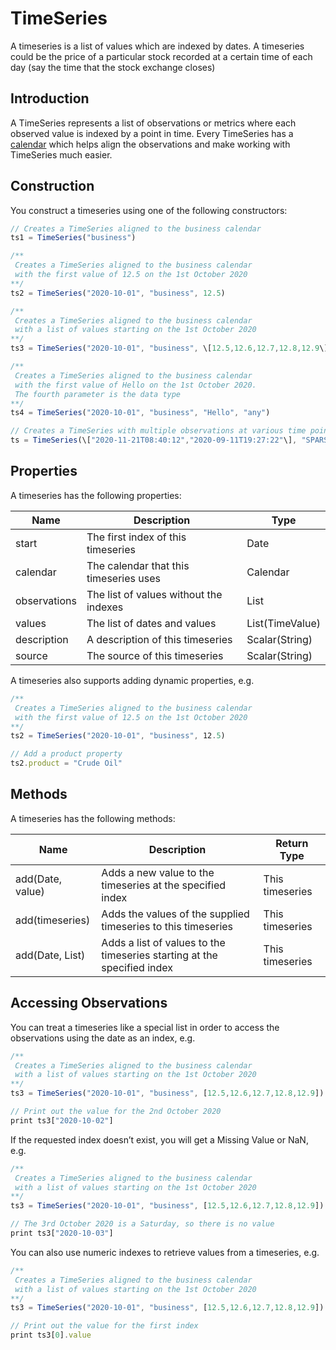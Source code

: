 TimeSeries
==========

A timeseries is a list of values which are indexed by dates. A timeseries could be the price of a particular stock recorded at a certain time of each day (say the time that the stock exchange closes)

## Introduction

A TimeSeries represents a list of observations or metrics where each observed value is indexed by a point in time. Every TimeSeries has a [calendar](Calendar_2719938.html) which helps align the observations and make working with TimeSeries much easier.

## Construction

You construct a timeseries using one of the following constructors:

```js
// Creates a TimeSeries aligned to the business calendar
ts1 = TimeSeries("business")

/**
 Creates a TimeSeries aligned to the business calendar 
 with the first value of 12.5 on the 1st October 2020
**/
ts2 = TimeSeries("2020-10-01", "business", 12.5)

/**
 Creates a TimeSeries aligned to the business calendar 
 with a list of values starting on the 1st October 2020
**/
ts3 = TimeSeries("2020-10-01", "business", \[12.5,12.6,12.7,12.8,12.9\])

/**
 Creates a TimeSeries aligned to the business calendar 
 with the first value of Hello on the 1st October 2020.
 The fourth parameter is the data type
**/
ts4 = TimeSeries("2020-10-01", "business", "Hello", "any")

// Creates a TimeSeries with multiple observations at various time points
ts = TimeSeries(\["2020-11-21T08:40:12","2020-09-11T19:27:22"\], "SPARSE", \[12.5,15.5\])
```

## Properties

A timeseries has the following properties:

|**Name**|**Description**|**Type**|
|-|-|-|
|start|The first index of this timeseries|Date|
|calendar|The calendar that this timeseries uses|Calendar|
|observations|The list of values without the indexes|List|
|values|The list of dates and values|List(TimeValue)|
|description|A description of this timeseries|Scalar(String)|
|source|The source of this timeseries|Scalar(String)|

A timeseries also supports adding dynamic properties, e.g.

```js
/**
 Creates a TimeSeries aligned to the business calendar 
 with the first value of 12.5 on the 1st October 2020
**/
ts2 = TimeSeries("2020-10-01", "business", 12.5)

// Add a product property
ts2.product = "Crude Oil"
```

## Methods

A timeseries has the following methods:

|**Name**|**Description**|**Return Type**|
|-|-|-|
|add(Date, value)|Adds a new value to the timeseries at the specified index|This timeseries|
|add(timeseries)|Adds the values of the supplied timeseries to this timeseries|This timeseries|
|add(Date, List)|Adds a list of values to the timeseries starting at the specified index|This timeseries|

## Accessing Observations

You can treat a timeseries like a special list in order to access the observations using the date as an index, e.g.

```js
/**
 Creates a TimeSeries aligned to the business calendar 
 with a list of values starting on the 1st October 2020
**/
ts3 = TimeSeries("2020-10-01", "business", [12.5,12.6,12.7,12.8,12.9])

// Print out the value for the 2nd October 2020
print ts3["2020-10-02"]
```

If the requested index doesn’t exist, you will get a Missing Value or NaN, e.g.

```js
/**
 Creates a TimeSeries aligned to the business calendar 
 with a list of values starting on the 1st October 2020
**/
ts3 = TimeSeries("2020-10-01", "business", [12.5,12.6,12.7,12.8,12.9])

// The 3rd October 2020 is a Saturday, so there is no value 
print ts3["2020-10-03"]
```

You can also use numeric indexes to retrieve values from a timeseries, e.g.

```js
/**
 Creates a TimeSeries aligned to the business calendar 
 with a list of values starting on the 1st October 2020
**/
ts3 = TimeSeries("2020-10-01", "business", [12.5,12.6,12.7,12.8,12.9])

// Print out the value for the first index
print ts3[0].value
```
